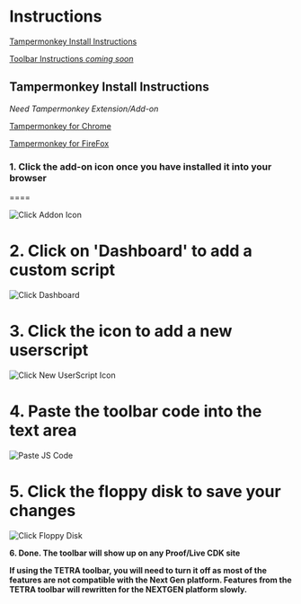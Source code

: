 # Instructions
[Tampermonkey Install Instructions](#tampermonkey-install-instructions)

[Toolbar Instructions *coming soon*](#)

## Tampermonkey Install Instructions
*Need Tampermonkey Extension/Add-on*

[Tampermonkey for Chrome](https://chrome.google.com/webstore/detail/tampermonkey/dhdgffkkebhmkfjojejmpbldmpobfkfo?hl=en)

[Tampermonkey for FireFox](https://addons.mozilla.org/en-US/firefox/addon/tampermonkey/)

### 1. Click the add-on icon once you have installed it into your browser
====

![Click Addon Icon](https://cdn.rawgit.com/cirept/NextGen/master/images/clickIcon.png)

**2. Click on 'Dashboard' to add a custom script**
====

![Click Dashboard](https://cdn.rawgit.com/cirept/NextGen/23d750e3/images/clickDashboard.png)

**3. Click the icon to add a new userscript**
====

![Click New UserScript Icon](https://cdn.rawgit.com/cirept/NextGen/23d750e3/images/clickNewScript.png)

**4. Paste the toolbar code into the text area**
====

![Paste JS Code](https://cdn.rawgit.com/cirept/NextGen/23d750e3/images/pasteCode.png)

**5. Click the floppy disk to save your changes**
====

![Click Floppy Disk](https://cdn.rawgit.com/cirept/NextGen/23d750e3/images/clickSave.png)

**6. Done.  The toolbar will show up on any Proof/Live CDK site**

**If using the TETRA toolbar, you will need to turn it off as most of the features are not compatible with the Next Gen platform.
Features from the TETRA toolbar will rewritten for the NEXTGEN platform slowly.**
